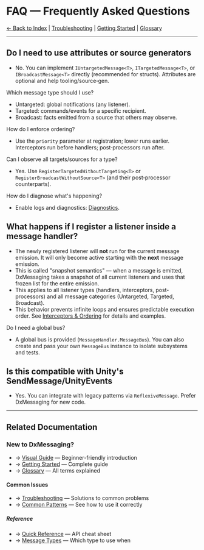 # FAQ — Frequently Asked Questions

[← Back to Index](Index.md) | [Troubleshooting](Troubleshooting.md) | [Getting Started](GettingStarted.md) | [Glossary](Glossary.md)

---

## Do I need to use attributes or source generators

- No. You can implement `IUntargetedMessage<T>`, `ITargetedMessage<T>`, or `IBroadcastMessage<T>` directly (recommended for structs). Attributes are optional and help tooling/source‑gen.

Which message type should I use?

- Untargeted: global notifications (any listener).
- Targeted: commands/events for a specific recipient.
- Broadcast: facts emitted from a source that others may observe.

How do I enforce ordering?

- Use the `priority` parameter at registration; lower runs earlier. Interceptors run before handlers; post‑processors run after.

Can I observe all targets/sources for a type?

- Yes. Use `RegisterTargetedWithoutTargeting<T>` or `RegisterBroadcastWithoutSource<T>` (and their post‑processor counterparts).

How do I diagnose what's happening?

- Enable logs and diagnostics: [Diagnostics](Diagnostics.md).

## What happens if I register a listener inside a message handler?

- The newly registered listener will **not** run for the current message emission. It will only become active starting with the **next** message emission.
- This is called "snapshot semantics" — when a message is emitted, DxMessaging takes a snapshot of all current listeners and uses that frozen list for the entire emission.
- This applies to all listener types (handlers, interceptors, post-processors) and all message categories (Untargeted, Targeted, Broadcast).
- This behavior prevents infinite loops and ensures predictable execution order. See [Interceptors & Ordering](InterceptorsAndOrdering.md#snapshot-semantics-frozen-listener-lists) for details and examples.

Do I need a global bus?

- A global bus is provided (`MessageHandler.MessageBus`). You can also create and pass your own `MessageBus` instance to isolate subsystems and tests.

## Is this compatible with Unity's SendMessage/UnityEvents

- Yes. You can integrate with legacy patterns via `ReflexiveMessage`. Prefer DxMessaging for new code.

---

## Related Documentation

### New to DxMessaging?

- → [Visual Guide](VisualGuide.md) — Beginner-friendly introduction
- → [Getting Started](GettingStarted.md) — Complete guide
- → [Glossary](Glossary.md) — All terms explained

#### Common Issues

- → [Troubleshooting](Troubleshooting.md) — Solutions to common problems
- → [Common Patterns](Patterns.md) — See how to use it correctly

##### Reference

- → [Quick Reference](QuickReference.md) — API cheat sheet
- → [Message Types](MessageTypes.md) — Which type to use when
